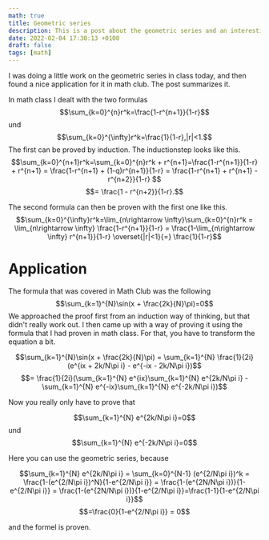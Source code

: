 ```yaml
---
math: true
title: Geometric series
description: This is a post about the geometric series and an interesting application of it.
date: 2022-02-04 17:30:13 +0100
draft: false
tags: [math]
---
```


I was doing a little work on the geometric series in class today, and then found a nice application for it in math club. The post summarizes it. 

In math class I dealt with the two formulas 
$$\sum_{k=0}^{n}r^k=\frac{1-r^{n+1}}{1-r}$$ und $$\sum_{k=0}^{\infty}r^k=\frac{1}{1-r},|r|<1.$$ The first can be proved by induction. The inductionstep looks like this. $$\sum_{k=0}^{n+1}r^k=\sum_{k=0}^{n}r^k + r^{n+1}=\frac{1-r^{n+1}}{1-r} + r^{n+1} = \frac{1-r^{n+1} + (1-q)r^{n+1}}{1-r} = \frac{1-r^{n+1} + r^{n+1} - r^{n+2}}{1-r} $$
$$= \frac{1 - r^{n+2}}{1-r}.$$

The second formula can then be proven with the first one like this. 
$$\sum_{k=0}^{\infty}r^k=\lim_{n\rightarrow \infty}\sum_{k=0}^{n}r^k = \lim_{n\rightarrow \infty} \frac{1-r^{n+1}}{1-r} = \frac{1-\lim_{n\rightarrow \infty} r^{n+1}}{1-r} \overset{|r|<1}{=} \frac{1}{1-r}$$

# Application

The formula that was covered in Math Club was the following $$\sum_{k=1}^{N}\sin(x + \frac{2k}{N}\pi)=0$$ 
We approached the proof first from an induction way of thinking, but that didn't really work out. I then came up with a way of proving it using the formula that I had proven in math class. For that, you have to transform the equation a bit.

$$\sum_{k=1}^{N}\sin(x + \frac{2k}{N}\pi) = \sum_{k=1}^{N} \frac{1}{2i}(e^{ix + 2k/N\pi i} - e^{-ix - 2k/N\pi i})$$ 
$$= \frac{1}{2i}(\sum_{k=1}^{N} e^{ix}\sum_{k=1}^{N} e^{2k/N\pi i} - \sum_{k=1}^{N} e^{-ix}\sum_{k=1}^{N} e^{-2k/N\pi i})$$

Now you really only have to prove that

$$\sum_{k=1}^{N} e^{2k/N\pi i}=0$$ und $$\sum_{k=1}^{N} e^{-2k/N\pi i}=0$$

Here you can use the geometric series, because

$$\sum_{k=1}^{N} e^{2k/N\pi i} = \sum_{k=0}^{N-1} (e^{2/N\pi i})^k = \frac{1-(e^{2/N\pi i})^N}{1-e^{2/N\pi i}} = \frac{1-(e^{2N/N\pi i})}{1-e^{2/N\pi i}} = \frac{1-(e^{2N/N\pi i})}{1-e^{2/N\pi i}}=\frac{1-1}{1-e^{2/N\pi i}}$$
$$=\frac{0}{1-e^{2/N\pi i}} = 0$$ 

and the formel is proven.
